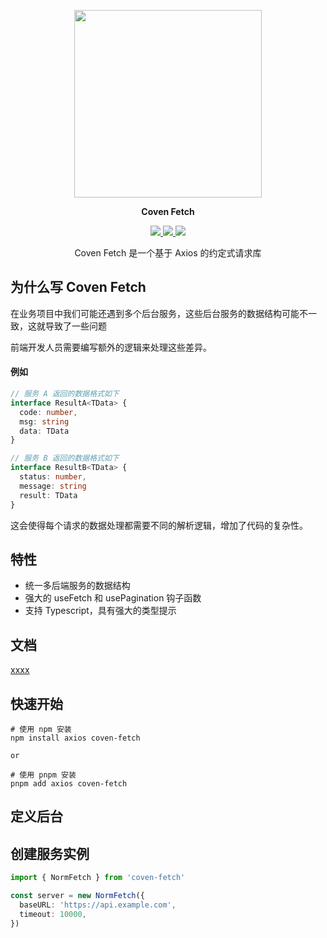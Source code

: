<p align="center">
  <img width="300px" src="https://user-images.githubusercontent.com/10731096/95823103-9ce15780-0d5f-11eb-8010-1bd1b5910d4f.png">
</p>
<p align="center">
<b>Coven Fetch</b>
</p>
<p align="center">
  <a href="https://www.npmjs.org/package/coven-fetch">
    <img src="https://img.shields.io/npm/v/coven-fetch.svg" />
  </a>
  <a href="https://github.com/songpeng154/coven-fetch">
    <img src="https://img.shields.io/badge/node-%20%3E%3D%2018-47c219" />
  </a>
  <a href="https://npmcharts.com/compare/coven-fetch?minimal=true">
    <img src="https://img.shields.io/npm/dm/coven-fetch.svg" />
  </a>
  <br>
</p>
<p align="center">
Coven Fetch 是一个基于 Axios 的约定式请求库
</p>


## 为什么写 Coven Fetch
在业务项目中我们可能还遇到多个后台服务，这些后台服务的数据结构可能不一致，这就导致了一些问题

[//]: # ()
[//]: # (1. 数据结构混乱，不统一，数据处理的复杂性增加。)

[//]: # (2. 重复的请求逻辑，重复的数据处理逻辑。)

[//]: # (3. TypeScript 类型不好处理。)

前端开发人员需要编写额外的逻辑来处理这些差异。

#### 例如
```typescript
// 服务 A 返回的数据格式如下
interface ResultA<TData> {
  code: number,
  msg: string
  data: TData
}

// 服务 B 返回的数据格式如下
interface ResultB<TData> {
  status: number,
  message: string
  result: TData
}


```

这会使得每个请求的数据处理都需要不同的解析逻辑，增加了代码的复杂性。

## 特性
* 统一多后端服务的数据结构
* 强大的 useFetch 和 usePagination 钩子函数
* 支持 Typescript，具有强大的类型提示


## 文档
[xxxx](https://songpeng154.github.io/coven-fetch/)

## 快速开始
```shell
# 使用 npm 安装 
npm install axios coven-fetch

or

# 使用 pnpm 安装 
pnpm add axios coven-fetch
```

## 定义后台

## 创建服务实例
```typescript
import { NormFetch } from 'coven-fetch'

const server = new NormFetch({
  baseURL: 'https://api.example.com',
  timeout: 10000,
})
```

